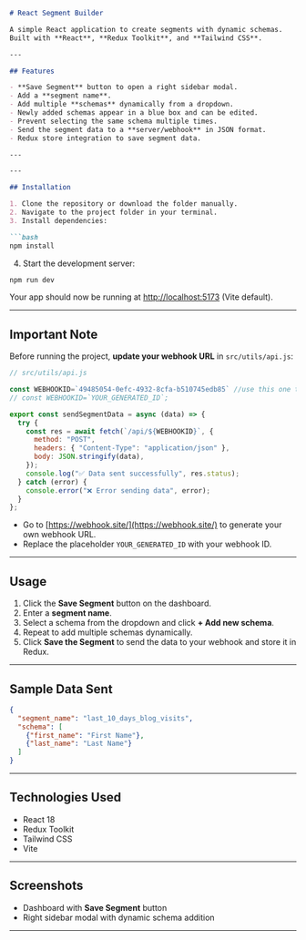 
```markdown
# React Segment Builder

A simple React application to create segments with dynamic schemas.  
Built with **React**, **Redux Toolkit**, and **Tailwind CSS**.

---

## Features

- **Save Segment** button to open a right sidebar modal.
- Add a **segment name**.
- Add multiple **schemas** dynamically from a dropdown.
- Newly added schemas appear in a blue box and can be edited.
- Prevent selecting the same schema multiple times.
- Send the segment data to a **server/webhook** in JSON format.
- Redux store integration to save segment data.

---

---

## Installation

1. Clone the repository or download the folder manually.
2. Navigate to the project folder in your terminal.
3. Install dependencies:

```bash
npm install
````

4. Start the development server:

```bash
npm run dev
```

Your app should now be running at [http://localhost:5173](http://localhost:5173) (Vite default).

---

## Important Note

Before running the project, **update your webhook URL** in `src/utils/api.js`:

```javascript
// src/utils/api.js

const WEBHOOKID=`49485054-0efc-4932-8cfa-b510745edb85` //use this one to see 
// const WEBHOOKID=`YOUR_GENERATED_ID`;

export const sendSegmentData = async (data) => {
  try {
    const res = await fetch(`/api/${WEBHOOKID}`, {
      method: "POST",
      headers: { "Content-Type": "application/json" },
      body: JSON.stringify(data),
    });
    console.log("✅ Data sent successfully", res.status);
  } catch (error) {
    console.error("❌ Error sending data", error);
  }
};


```

* Go to [https://webhook.site/](https://webhook.site/) to generate your own webhook URL.
* Replace the placeholder `YOUR_GENERATED_ID` with your webhook ID.

---

## Usage

1. Click the **Save Segment** button on the dashboard.
2. Enter a **segment name**.
3. Select a schema from the dropdown and click **+ Add new schema**.
4. Repeat to add multiple schemas dynamically.
5. Click **Save the Segment** to send the data to your webhook and store it in Redux.

---

## Sample Data Sent

```json
{
  "segment_name": "last_10_days_blog_visits",
  "schema": [
    {"first_name": "First Name"},
    {"last_name": "Last Name"}
  ]
}
```

---

## Technologies Used

* React 18
* Redux Toolkit
* Tailwind CSS
* Vite

---

## Screenshots

* Dashboard with **Save Segment** button
* Right sidebar modal with dynamic schema addition

---


